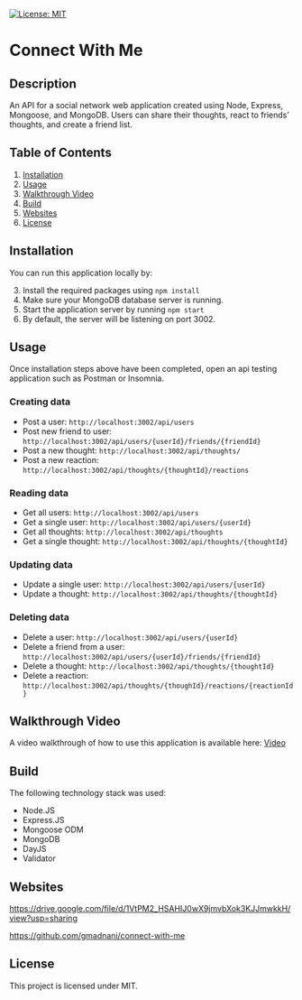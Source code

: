 [![License: MIT](https://img.shields.io/badge/License-MIT-yellow.svg)](https://opensource.org/licenses/MIT)

# Connect With Me

## Description

An API for a social network web application created using Node, Express, Mongoose, and MongoDB. Users can share their thoughts, react to friends’ thoughts, and create a friend list.


## Table of Contents

1. [Installation](#installation)
2. [Usage](#usage)
3. [Walkthrough Video](#walkthrough-video)
4. [Build](#build)
5. [Websites](#websites)
6. [License](#license)

## Installation

You can run this application locally by:

3. Install the required packages using `npm install`
4. Make sure your MongoDB database server is running.
5. Start the application server by running `npm start`
6. By default, the server will be listening on port 3002.

## Usage

Once installation steps above have been completed, open an api testing application such as Postman or Insomnia.

### Creating data

- Post a user: `http://localhost:3002/api/users`
- Post new friend to user: `http://localhost:3002/api/users/{userId}/friends/{friendId}`
- Post a new thought: `http://localhost:3002/api/thoughts/`
- Post a new reaction: `http://localhost:3002/api/thoughts/{thoughtId}/reactions`

### Reading data

- Get all users: `http://localhost:3002/api/users`
- Get a single user: `http://localhost:3002/api/users/{userId}`
- Get all thoughts: `http://localhost:3002/api/thoughts`
- Get a single thought: `http://localhost:3002/api/thoughts/{thoughtId}`

### Updating data

- Update a single user: `http://localhost:3002/api/users/{userId}`
- Update a thought: `http://localhost:3002/api/thoughts/{thoughtId}`

### Deleting data

- Delete a user: `http://localhost:3002/api/users/{userId}`
- Delete a friend from a user: `http://localhost:3002/api/users/{userId}/friends/{friendId}`
- Delete a thought: `http://localhost:3002/api/thoughts/{thoughtId}`
- Delete a reaction: `http://localhost:3002/api/thoughts/{thoughId}/reactions/{reactionId}`

## Walkthrough Video

A video walkthrough of how to use this application is available here: [Video](https://drive.google.com/file/d/1VtPM2_HSAHIJ0wX9jmvbXok3KJJmwkkH/view?usp=sharing)


## Build

The following technology stack was used:

- Node.JS
- Express.JS
- Mongoose ODM
- MongoDB
- DayJS
- Validator

## Websites

https://drive.google.com/file/d/1VtPM2_HSAHIJ0wX9jmvbXok3KJJmwkkH/view?usp=sharing

https://github.com/gmadnani/connect-with-me

## License

This project is licensed under MIT.